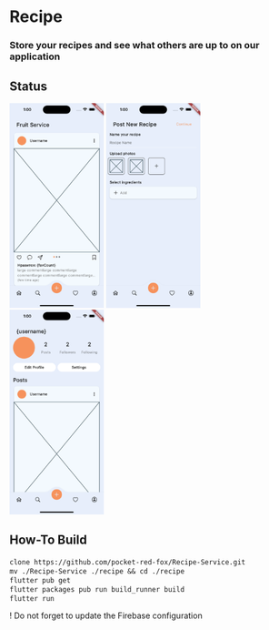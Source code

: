 # Recipe

### Store your recipes and see what others are up to on our application

## Status
<div>
    <img title="Screenshot at 01.00.30" src="./assets/dev/01.00.30.png" height=360 />
    <img title="Screenshot at 01.00.46" src="./assets/dev/01.00.46.png" height=360 />
    <img title="Screenshot at 01.00.52" src="./assets/dev/01.00.52.png"height=360 />
</div>

## How-To Build
```
clone https://github.com/pocket-red-fox/Recipe-Service.git
mv ./Recipe-Service ./recipe && cd ./recipe
flutter pub get
flutter packages pub run build_runner build
flutter run
```

! Do not forget to update the Firebase configuration
